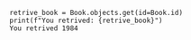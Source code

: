     
    retrive_book = Book.objects.get(id=Book.id)
    print(f"You retrived: {retrive_book}")
    You retrived 1984